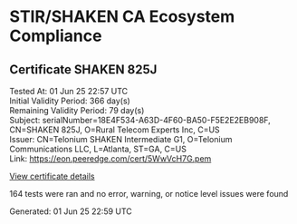# STIR/SHAKEN CA Ecosystem Compliance

## Certificate SHAKEN 825J

Tested At: 01 Jun 25 22:57 UTC\
Initial Validity Period: 366 day(s)\
Remaining Validity Period: 79 day(s)\
Subject: serialNumber=18E4F534-A63D-4F60-BA50-F5E2E2EB908F, CN=SHAKEN 825J, O=Rural Telecom Experts Inc, C=US\
Issuer: CN=Telonium SHAKEN Intermediate G1, O=Telonium Communications LLC, L=Atlanta, ST=GA, C=US\
Link: https://eon.peeredge.com/cert/5WwVcH7G.pem

[View certificate details](https://x509.io/?cert=MIIDLjCCAtWgAwIBAgIRAOkR0Hu5vzgjlSf%2BVvcOFqQwCgYIKoZIzj0EAwIwfDELMAkGA1UEBhMCVVMxCzAJBgNVBAgMAkdBMRAwDgYDVQQHDAdBdGxhbnRhMSQwIgYDVQQKDBtUZWxvbml1bSBDb21tdW5pY2F0aW9ucyBMTEMxKDAmBgNVBAMMH1RlbG9uaXVtIFNIQUtFTiBJbnRlcm1lZGlhdGUgRzEwHhcNMjQwODE5MTkzODMwWhcNMjUwODE5MTkzOTMwWjB2MQswCQYDVQQGEwJVUzEiMCAGA1UEChMZUnVyYWwgVGVsZWNvbSBFeHBlcnRzIEluYzEUMBIGA1UEAxMLU0hBS0VOIDgyNUoxLTArBgNVBAUTJDE4RTRGNTM0LUE2M0QtNEY2MC1CQTUwLUY1RTJFMkVCOTA4RjBZMBMGByqGSM49AgEGCCqGSM49AwEHA0IABF6oWnz%2B90eLBApif2dliJ4l4riwytYsz41dzIBoTbEz5FqGSlQrG3%2Bxiwdwr3honyyR%2Fpf9o6HWyZEyEqgXjfijggE8MIIBODAOBgNVHQ8BAf8EBAMCB4AwDAYDVR0TAQH%2FBAIwADAdBgNVHQ4EFgQUSG0UWrE0GCELnbvItucJNgTvsr0wHwYDVR0jBBgwFoAUqiS7%2FxR1QHkth2%2FoDUF3yrvNiLAwFwYDVR0gBBAwDjAMBgpghkgBhv8JAQEEMIGmBgNVHR8EgZ4wgZswgZigOqA4hjZodHRwczovL2F1dGhlbnRpY2F0ZS1hcGkuaWNvbmVjdGl2LmNvbS9kb3dubG9hZC92MS9jcmyiWqRYMFYxFDASBgNVBAcTC0JyaWRnZXdhdGVyMQswCQYDVQQIEwJOSjETMBEGA1UEAxMKU1RJLVBBIENSTDELMAkGA1UEBhMCVVMxDzANBgNVBAoTBlNUSS1QQTAWBggrBgEFBQcBGgQKMAigBhYEODI1SjAKBggqhkjOPQQDAgNHADBEAiBVzguFz5l8zCe31jnlQ8YnY0uXgxtn%2BgvQnFcSgtd%2BZQIgOJp7s1j85Dt2FKERBo1aipt1amLZrZlId4n0ZCBOsgY%3D)

164 tests were ran and no error, warning, or notice level issues were found


Generated: 01 Jun 25 22:59 UTC